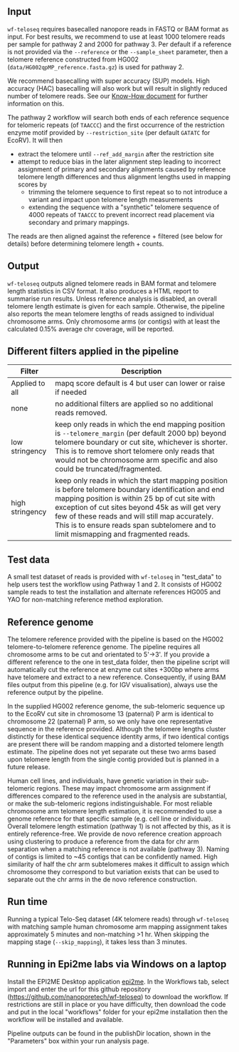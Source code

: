 ## Input

`wf-teloseq` requires basecalled nanopore reads in FASTQ or BAM format as input.
For best results, we recommend to use at least 1000 telomere reads per sample for pathway 2 and 2000 for pathway 3.
Per default if a reference is not provided via the `--reference` or the `--sample_sheet` parameter, then a telomere reference constructed from HG002 (`data/HG002qpMP_reference.fasta.gz`) is used for pathway 2.

We recommend basecalling with super accuracy (SUP) models.
High accuracy (HAC) basecalling will also work but will result in slightly reduced number of telomere reads.
See our [Know-How document](https://community.nanoporetech.com/knowledge/know-how/TELO-seq) for further information on this.

The pathway 2 workflow will search both ends of each reference sequence for telomeric repeats (of `TAACCC`) and the first occurrence of the restriction enzyme motif provided by `--restriction_site` (per default `GATATC` for EcoRV).
It will then
* extract the telomere until `--ref_add_margin` after the restriction site
* attempt to reduce bias in the later alignment step leading to incorrect assignment of primary and secondary alignments caused by reference telomere length differences and thus alignment lengths used in mapping scores by
    * trimming the telomere sequence to first repeat so to not introduce a variant and impact upon telomere length measurements
    * extending the sequence with a "synthetic" telomere sequence of 4000 repeats of `TAACCC` to prevent incorrect read placement via secondary and primary mappings.

The reads are then aligned against the reference + filtered (see below for details) before determining telomere length + counts.


## Output 

`wf-teloseq` outputs aligned telomere reads in BAM format and telomere length statistics in CSV format. It also produces a HTML report to summarise run results. Unless reference analysis is disabled, an overall telomere length estimate is given for each sample. Otherwise, the pipeline also reports the mean telomere lengths of reads assigned to individual chromosome arms. Only chromosome arms (or contigs) with at least the calculated 0.15% average chr coverage, will be reported.


## Different filters applied in the pipeline

| Filter | Description |
|-|-|
| Applied to all | mapq score default is 4 but user can lower or raise if needed |   
| none | no additional filters are applied so no additional reads removed. |   
| low stringency | keep only reads in which the end mapping position is `--telomere_margin` (per default 2000 bp) beyond telomere boundary or cut site, whichever is shorter. This is to remove short telomere only reads that would not be chromosome arm specific and also could be truncated/fragmented. |
| high stringency | keep only reads in which the start mapping position is before telomere boundary identification and end mapping position is within 25 bp of cut site with exception of cut sites beyond 45k as will get very few of these reads and will still map accurately. This is to ensure reads span subtelomere and to limit mismapping and fragmented reads. |



## Test data

A small test dataset of reads is provided with `wf-teloseq` in "test_data" to help users test the workflow using Pathway 1 and 2. It consists of HG002 sample reads to test the installation and alternate references HG005 and YAO for non-matching reference method exploration.


## Reference genome

The telomere reference provided with the pipeline is based on the HG002 telomere-to-telomere reference genome. The pipeline requires all chromosome arms to be cut and orientated to 5'->3'. If you provide a different reference to the one in test_data folder, then the pipeline script will automatically cut the reference at enzyme cut sites +300bp where arms have telomere and extract to a new reference. Consequently, if using BAM files output from this pipeline (e.g. for IGV visualisation), always use the reference output by the pipeline. 

In the supplied HG002 reference genome, the sub-telomeric sequence up to the EcoRV cut site in chromosome 13 (paternal) P arm is identical to chromosome 22 (paternal) P arm, so we only have one representative sequence in the reference provided. Although the telomere lengths cluster distinctly for these identical sequence identity arms, if two identical contigs are present there will be random mapping and a distorted telomere length estimate. The pipeline does not yet separate out these two arms based upon telomere length from the single contig provided but is planned in a future release.

Human cell lines, and individuals, have genetic variation in their sub-telomeric regions. These may impact chromosome arm assignment if differences compared to the reference used in the analysis are substantial, or make the sub-telomeric regions indistinguishable. For most reliable chromosome arm telomere length estimation, it is recommended to use a genome reference for that specific sample (e.g. cell line or individual). Overall telomere length estimation (pathway 1) is not affected by this, as it is entirely reference-free. We provide de novo reference creation approach using clustering to produce a reference from the data for chr arm separation when a matching reference is not available (pathway 3). Naming of contigs is limited to ~45 contigs that can be confidently named. High similarity of half the chr arm subtelomeres makes it difficult to assign which chromosome they correspond to but variation exists that can be used to separate out the chr arms in the de novo reference construction.  


## Run time

Running a typical Telo-Seq dataset (4K telomere reads) through `wf-teloseq` with matching sample human chromosome arm mapping assignment takes approximately 5 minutes and non-matching >1 hr. When skipping the mapping stage (`--skip_mapping`), it takes less than 3 minutes.


## Running in Epi2me labs via Windows on a laptop 

Install the EPI2ME Desktop application [epi2me](https://labs.epi2me.io/downloads/). In the Workflows tab, select import and enter the url for this github repository (https://github.com/nanoporetech/wf-teloseq) to download the workflow. If restrictions are still in place or you have difficulty, then download the code and put in the local "workflows" folder for your epi2me installation then the workflow will be installed and available.

Pipeline outputs can be found in the publishDir location, shown in the "Parameters" box within your run analysis page.
